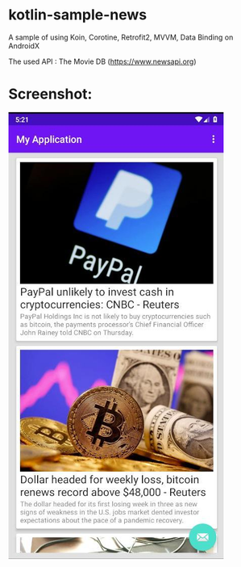 # kotlin-sample-news

A sample of using Koin, Corotine, Retrofit2, MVVM, Data Binding on AndroidX

The used API : The Movie DB (https://www.newsapi.org)

# Screenshot:

![app screenshot](https://github.com/scorpion16/sample-News/raw/main/screenshot.jpg)

